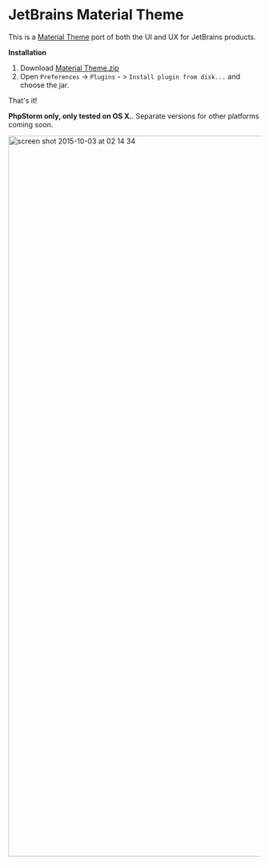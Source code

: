 # JetBrains Material Theme
This is a [Material Theme](https://github.com/equinusocio/material-theme) port of both the UI and UX for JetBrains products.

**Installation**
1. Download [Material Theme.zip](http://cdn.hifive.no/material-ui/Material%20Theme.jar)
2. Open `Preferences` -> `Plugins` - > `Install plugin from disk...` and choose the jar.

That's it!

**PhpStorm only, only tested on OS X.**. Separate versions for other platforms coming soon.


<img width="1440" alt="screen shot 2015-10-03 at 02 14 34" src="https://cloud.githubusercontent.com/assets/309292/10260483/8acd06a8-6976-11e5-8162-1ddaef05d4e8.png">
